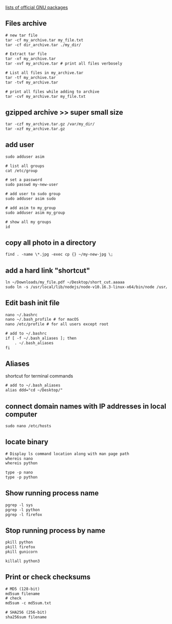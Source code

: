 [lists of official GNU packages](http://www.gnu.org/manual/manual.html)


## Files archive
```txt
# new tar file
tar -cf my_archive.tar my_file.txt
tar -cf dir_archive.tar ./my_dir/

# Extract tar file
tar -xf my_archive.tar
tar -xvf my_archive.tar # print all files verbosely

# List all files in my_archive.tar
tar -tf my_archive.tar
tar -tvf my_archive.tar

# print all files while adding to archive
tar -cvf my_archive.tar my_file.txt 
```


## gzipped archive >> super small size
```txt
tar -czf my_archive.tar.gz /var/my_dir/
tar -xzf my_archive.tar.gz
```



## add user
```txt
sudo adduser asim

# list all groups
cat /etc/group

# set a password
sudo passwd my-new-user

# add user to sudo group
sudo adduser asim sudo

# add asim to my_group
sudo adduser asim my_group

# show all my groups
id
```



## copy all photo in a directory
```txt
find . -name \*.jpg -exec cp {} ~/my-new-jpg \;
```



## add a hard link "shortcut"
```txt
ln ~/Downloads/my_file.pdf ~/Desktop/short_cut.aaaaa
sudo ln -s /usr/local/lib/nodejs/node-v10.16.3-linux-x64/bin/node /usr/bin/node
```



## Edit bash init file
```txt
nano ~/.bashrc
nano ~/.bash_profile # for macOS
nano /etc/profile # for all users except root
```


```txt
# add to ~/.bashrc
if [ -f ~/.bash_aliases ]; then
    . ~/.bash_aliases
fi
```



## Aliases 
shortcut for terminal commands
```txt
# add to ~/.bash_aliases
alias ddd="cd ~/Desktop/"
```


## connect domain names with IP addresses in local computer 
```txt
sudo nano /etc/hosts
```

## locate binary
```txt
# Display ls command location along with man page path
whereis nano
whereis python

type -p nano
type -p python
```
## Show running process name
```txt
pgrep -l sys
pgrep -l python
pgrep -l firefox
```


## Stop running process by name
```txt
pkill python
pkill firefox
pkill gunicorn

killall python3
```


## Print or check checksums
```txt
# MD5 (128-bit)
md5sum filename
# check
md5sum -c md5sum.txt 

# SHA256 (256-bit)
sha256sum filename
```
